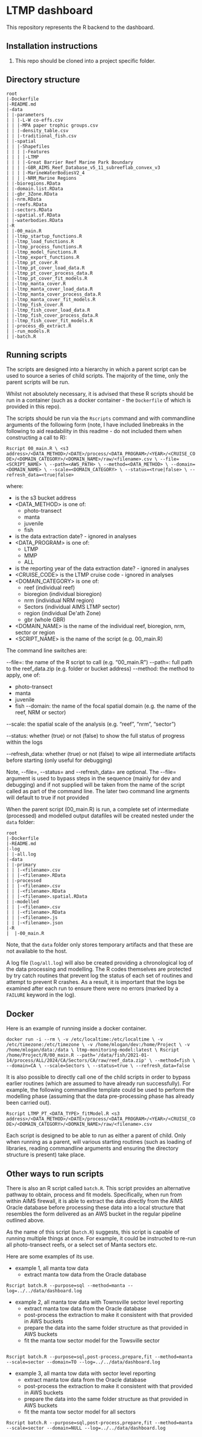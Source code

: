 LTMP dashboard
==================

This repository represents the R backend to the dashboard.

## Installation instructions

1. This repo should be cloned into a project specific folder.

## Directory structure
```
root
|-Dockerfile
|-README.md
|-data
| |-parameters
| | |-L-W co-effs.csv
| | |-MPA paper trophic groups.csv
| | |-density_table.csv
| | |-traditional_fish.csv
| |-spatial
| | |-Shapefiles
| | | |-Features
| | | |-LTMP
| | | |-Great Barrier Reef Marine Park Boundary
| | | |-GBR_AIMS_Reef_Database_v5_11_subreeflab_convex_v3
| | | |-MarineWaterBodiesV2_4
| | | |-NRM_Marine Regions
| |-bioregions.RData
| |-domain.list.RData
| |-gbr_3Zone.RData
| |-nrm.RData
| |-reefs.RData
| |-sectors.RData
| |-spatial.sf.RData
| |-waterbodies.RData
|-R
| |-00_main.R
| |-ltmp_startup_functions.R
| |-ltmp_load_functions.R
| |-ltmp_process_functions.R
| |-ltmp_model_functions.R
| |-ltmp_export_functions.R
| |-ltmp_pt_cover.R
| |-ltmp_pt_cover_load_data.R
| |-ltmp_pt_cover_process_data.R
| |-ltmp_pt_cover_fit_models.R
| |-ltmp_manta_cover.R
| |-ltmp_manta_cover_load_data.R
| |-ltmp_manta_cover_process_data.R
| |-ltmp_manta_cover_fit_models.R
| |-ltmp_fish_cover.R
| |-ltmp_fish_cover_load_data.R
| |-ltmp_fish_cover_process_data.R
| |-ltmp_fish_cover_fit_models.R
| |-process_db_extract.R
| |-run_models.R
| |-batch.R

```

## Running scripts

The scripts are designed into a hierarchy in which a parent script can
be used to source a series of child scripts. The majority of the time,
only the parent scripts will be run.

Whilst not absolutely necessary, it is advised that these R scripts
should be run in a container (such as a docker container - the
`Dockerfile` of which is provided in this repo).

The scripts should be run via the `Rscripts` command and with
commandline arguments of the following form (note, I have included
linebreaks in the following to aid readability in this readme - do not
included them when constructing a call to R):

`Rscript 00_main.R \
  <s3 address>/<DATA_METHOD>/<DATE>/process/<DATA_PROGRAM>/<YEAR>/<CRUISE_CODE>/<DOMAIN_CATEGORY>/<DOMAIN_NAME>/raw/<filename>.csv \
  --file=<SCRIPT_NAME> \
  --path=<AWS_PATH> \
  --method=<DATA_METHOD> \
  --domain=<DOMAIN_NAME> \
  --scale=<DOMAIN_CATEGORY> \
  --status=<true|false> \
  --refresh_data=<true|false>`

where:

- <s3 address> is the s3 bucket address
- <DATA_METHOD> is one of: 
    - photo-transect
    - manta
    - juvenile
    - fish
- <DATE> is the data extraction date? - ignored in analyses
- <DATA_PROGRAM> is one of:
    - LTMP
    - MMP
    - ALL
- <YEAR> is the reporting year of the data extraction date? - ignored
  in analyses
- <CRUISE_CODE> is the LTMP cruise code - ignored in analyses
- <DOMAIN_CATEGORY> is one of:
    - reef (individual reef)
    - bioregion (individual bioregion)
    - nrm (individual NRM region)
    - Sectors (individual AIMS LTMP sector)
    - region (individual De'ath Zone)
    - gbr (whole GBR)
- <DOMAIN_NAME> is the name of the individual reef, bioregion, nrm,
  sector or region
- <SCRIPT_NAME> is the name of the script (e.g. 00_main.R)

The command line switches are: 

--file=: the name of the R script to call (e.g. “00_main.R")
--path=: full path to the reef_data.zip (e.g. folder or bucket address)
--method: the method to apply, one of:
  - photo-transect
  - manta
  - juvenile
  - fish
--domain: the name of the focal spatial domain (e.g. the name of the reef, NRM or sector)

--scale: the spatial scale of the analysis (e.g. “reef”, “nrm”, “sector”)

--status: whether (true) or not (false) to show the full status of progress within the logs

--refresh_data: whether (true) or not (false) to wipe all intermediate artifacts before starting (only useful for debugging) 

Note, --file=, --status= and --refresh_data= are optional.  The --file= argument is used to bypass steps in the sequence (mainly for dev and debugging) and if not supplied will be taken from the name of the script called as part of the command line. The later two command line argments will default to true if not provided


When the parent script (00_main.R) is run, a complete set of intermediate
(processed) and modelled output datafiles will be created nested under
the `data` folder:

```
root
|-Dockerfile
|-README.md
|-log
| |-all.log
|-data
| |-primary
| | |-<filename>.csv
| | |-<filename>.RData
| |-processed
| | |-<filename>.csv
| | |-<filename>.RData
| | |-<filename>.spatial.RData
| |-modelled
| | |-<filename>.csv
| | |-<filename>.RData
| | |-<filename>.js
| | |-<filename>.json
|-R
|  |-00_main.R

```

Note, that the `data` folder only stores temporary artifacts and that
these are not available to the host.

A log file (`log/all.log`) will also be created providing a
chronological log of the data processing and modelling. The R codes
themselves are protected by try catch routines that prevent log the
status of each set of routines and attempt to prevent R crashes. As a
result, it is important that the logs be examined after each run to
ensure there were no errors (marked by a `FAILURE` keyword in the
log).

## Docker

Here is an example of running inside a docker container.

`docker run -i --rm \
  -v /etc/localtime:/etc/localtime \
  -v /etc/timezone:/etc/timezone \
  -v /home/mlogan/dev:/home/Project \
  -v /home/mlogan/data:/data \
  ltmp-monitoring-model:latest \
  Rscript
  /home/Project/R/00_main.R
  --path='/data/fish/2021-01-14/process/ALL/2024/CA/Sectors/CA/raw/reef_data.zip' \
  --method=fish \
  --domain=CA \
  --scale=Sectors \
  --status=true \
  --refresh_data=false`

It is also possible to directly call one of the child scripts in order
to bypass earlier routines (which are assumed to have already run
successfully). For example, the following commandline template could
be used to perform the modelling phase (assuming that the data
pre-processing phase has already been carried out).

`Rscript LTMP_PT_<DATA_TYPE>_fitModel.R <s3 address>/<DATA_METHOD>/<DATE>/process/<DATA_PROGRAM>/<YEAR>/<CRUISE_CODE>/<DOMAIN_CATEGORY>/<DOMAIN_NAME>/raw/<filename>.csv`

Each script is designed to be able to run as either a parent of child.
Only when running as a parent, will various starting routines (such as
loading of libraries, reading commandline arguments and ensuring the
directory structure is present) take place.

## Other ways to run scripts

There is also an R script called `batch.R`. This script provides an
alternative pathway to obtain, process and fit models. Specifically,
when run from within AIMS firewall, it is able to extract the data
directly from the AIMS Oracle database before processing these data
into a local structure that resembles the form delivered as an AWS
bucket in the regular pipeline outlined above.

As the name of this script (`batch.R`) suggests, this script is
capable of running multiple things at once. For example, it could be
instructed to re-run all photo-transect reefs, or a select set of
Manta sectors etc.

Here are some examples of its use.

- example 1, all manta tow data
  - extract manta tow data from the Oracle database

```
Rscript batch.R --purpose=sql --method=manta --log=../../data/dashboard.log
```

- example 2, all manta tow data with Townsville sector level reporting
  - extract manta tow data from the Oracle database
  - post-process the extraction to make it consistent with that provided in AWS buckets
  - prepare the data into the same folder structure as that provided in AWS buckets
  - fit the manta tow sector model for the Towsville sector

```

Rscript batch.R --purpose=sql,post-process,prepare,fit --method=manta --scale=sector --domain=TO --log=../../data/dashboard.log
```

- example 3, all manta tow data with sector level reporting
  - extract manta tow data from the Oracle database
  - post-process the extraction to make it consistent with that provided in AWS buckets
  - prepare the data into the same folder structure as that provided in AWS buckets
  - fit the manta tow sector model for all sectors

```
Rscript batch.R --purpose=sql,post-process,prepare,fit --method=manta --scale=sector --domain=NULL --log=../../data/dashboard.log
```
